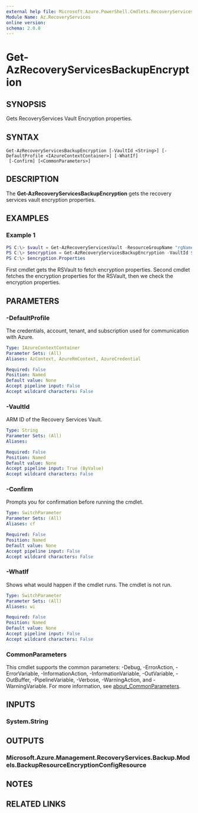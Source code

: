 ```yaml
---
external help file: Microsoft.Azure.PowerShell.Cmdlets.RecoveryServices.Backup.dll-Help.xml
Module Name: Az.RecoveryServices
online version:
schema: 2.0.0
---
```


# Get-AzRecoveryServicesBackupEncryption

## SYNOPSIS
Gets RecoveryServices Vault Encryption properties.

## SYNTAX

```
Get-AzRecoveryServicesBackupEncryption [-VaultId <String>] [-DefaultProfile <IAzureContextContainer>] [-WhatIf]
 [-Confirm] [<CommonParameters>]
```

## DESCRIPTION
The **Get-AzRecoveryServicesBackupEncryption** gets the recovery services vault encryption properties. 

## EXAMPLES

### Example 1
```powershell
PS C:\> $vault = Get-AzRecoveryServicesVault -ResourceGroupName "rgName" -Name "vaultName"
PS C:\> $encryption = Get-AzRecoveryServicesBackupEncryption -VaultId $vault.ID
PS C:\> $encryption.Properties
```

First cmdlet gets the RSVault to fetch encryption properties. Second cmdlet fetches the encryption properties for the RSVault, then we check the encryption properties. 

## PARAMETERS

### -DefaultProfile
The credentials, account, tenant, and subscription used for communication with Azure.

```yaml
Type: IAzureContextContainer
Parameter Sets: (All)
Aliases: AzContext, AzureRmContext, AzureCredential

Required: False
Position: Named
Default value: None
Accept pipeline input: False
Accept wildcard characters: False
```

### -VaultId
ARM ID of the Recovery Services Vault.

```yaml
Type: String
Parameter Sets: (All)
Aliases:

Required: False
Position: Named
Default value: None
Accept pipeline input: True (ByValue)
Accept wildcard characters: False
```

### -Confirm
Prompts you for confirmation before running the cmdlet.

```yaml
Type: SwitchParameter
Parameter Sets: (All)
Aliases: cf

Required: False
Position: Named
Default value: None
Accept pipeline input: False
Accept wildcard characters: False
```

### -WhatIf
Shows what would happen if the cmdlet runs.
The cmdlet is not run.

```yaml
Type: SwitchParameter
Parameter Sets: (All)
Aliases: wi

Required: False
Position: Named
Default value: None
Accept pipeline input: False
Accept wildcard characters: False
```

### CommonParameters
This cmdlet supports the common parameters: -Debug, -ErrorAction, -ErrorVariable, -InformationAction, -InformationVariable, -OutVariable, -OutBuffer, -PipelineVariable, -Verbose, -WarningAction, and -WarningVariable. For more information, see [about_CommonParameters](http://go.microsoft.com/fwlink/?LinkID=113216).

## INPUTS

### System.String

## OUTPUTS

### Microsoft.Azure.Management.RecoveryServices.Backup.Models.BackupResourceEncryptionConfigResource

## NOTES

## RELATED LINKS
